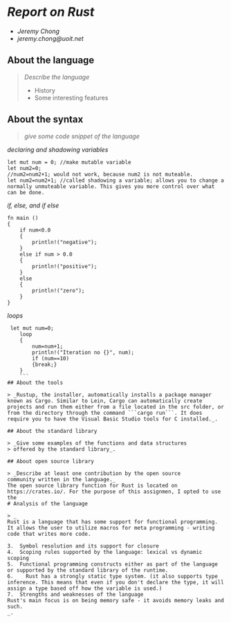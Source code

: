 # _Report on Rust_

- _Jeremy Chong_
- _jeremy.chong@uoit.net_

## About the language

> _Describe the language_
>
> - History
> - Some interesting features

## About the syntax

> _give some code snippet of the language_

*declaring and shadowing variables*
```
let mut num = 0; //make mutable variable
let num2=0;
//num2=num2+1; would not work, because num2 is not muteable.
let num2=num2+1; //called shadowing a variable; allows you to change a normally unmuteable variable. This gives you more control over what can be done.
```
*if, else, and if else*

```
fn main ()
{
    if num<0.0
    {
        println!("negative");
    }
    else if num > 0.0
    {
        println!("positive");
    }
    else
    {
        println!("zero");
    }
}

```

*loops*
```
 let mut num=0;
    loop
    {
        num=num+1;
        println!("Iteration no {}", num);
        if (num==10)
        {break;}
    }
    ```
## About the tools

> _Rustup, the installer, automatically installs a package manager known as Cargo. Similar to Lein, Cargo can automatically create projects and run them either from a file located in the src folder, or from the directory through the command ```cargo run```. It does require you to have the Visual Basic Studio tools for C installed._.

## About the standard library

> _Give some examples of the functions and data structures
> offered by the standard library_.

## About open source library

> _Describe at least one contribution by the open source
community written in the language._
The open source library function for Rust is located on https://crates.io/. For the purpose of this assignmen, I opted to use the 
# Analysis of the language

> _
Rust is a language that has some support for functional programming.
It allows the user to utilize macros for meta programming - writing code that writes more code.

3.	Symbol resolution and its support for closure
4.	Scoping rules supported by the language: lexical vs dynamic scoping
5.	Functional programming constructs either as part of the language or supported by the standard library of the runtime.
6.    Rust has a strongly static type system. (it also supports type inference. This means that even if you don't declare the type, it will assign a type based off how the variable is used.)
7.	Strengths and weaknesses of the language
Rust's main focus is on being memory safe - it avoids memory leaks and such.
_.


